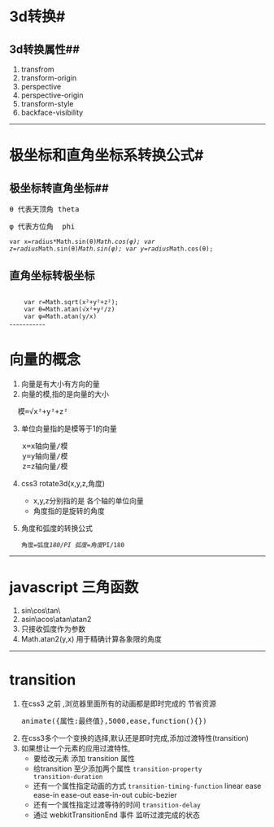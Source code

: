 # 3d转换#
## 3d转换属性##
1. transfrom
2. transform-origin
3. perspective
4. perspective-origin
5. transform-style
6. backface-visibility 

----------------------


# 极坐标和直角坐标系转换公式#
## 极坐标转直角坐标##
<pre>θ 代表天顶角 theta</pre>
<pre>φ 代表方位角  phi</pre>
<code>var x=radius*Math.sin(θ)*Math.cos(φ);
       var z=radius*Math.sin(θ)*Math.sin(φ);
       var y=radius*Math.cos(θ); 
</code>
## 直角坐标转极坐标
<code>
    var r=Math.sqrt(x²+y²+z²);
    var θ=Math.atan(√x²+y²/z)
    var φ=Math.atan(y/x)
</code>
-----------

# 向量的概念
1. 向量是有大小有方向的量
2. 向量的模,指的是向量的大小
<pre>
  模=√x²+y²+z²
</pre> 
3. 单位向量指的是模等于1的向量
<pre>
   x=x轴向量/模
   y=y轴向量/模
   z=z轴向量/模
</pre>

4. css3 rotate3d(x,y,z,角度)
   * x,y,z分别指的是 各个轴的单位向量
   * 角度指的是旋转的角度
5. 角度和弧度的转换公式
   
   <code>角度=弧度*180/PI
   弧度=角度*PI/180
    </code>
-----------

# javascript 三角函数

1. sin\cos\tan\
2. asin\acos\atan\atan2
3. 只接收弧度作为参数
4. Math.atan2(y,x) 用于精确计算各象限的角度
------
 
# transition
1. 在css3 之前 ,浏览器里面所有的动画都是即时完成的
   节省资源
   <pre>
   animate({属性:最终值},5000,ease,function(){})
   </pre>
2. 在css3多个一个变换的选择,默认还是即时完成,添加过渡特性(transition) 
3. 如果想让一个元素的应用过渡特性,
   * 要给改元素 添加 transition 属性
   * 给transition 至少添加两个属性  <code>transition-property  transition-duration</code>
   * 还有一个属性指定动画的方式  <code>transition-timing-function</code>  linear  ease ease-in ease-out ease-in-out  cubic-bezier
   * 还有一个属性指定过渡等待的时间  <code>transition-delay</code>
   * 通过 webkitTransitionEnd 事件 监听过渡完成的状态

 
 
    
    
  

  